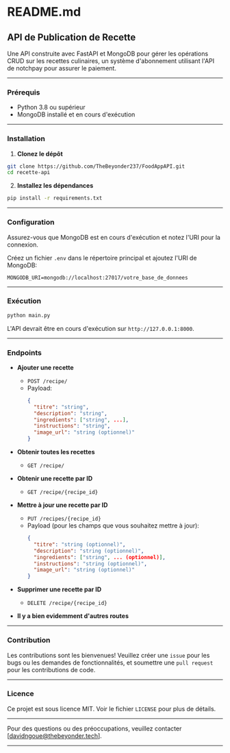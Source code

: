 # README.md

## API de Publication de Recette

Une API construite avec FastAPI et MongoDB pour gérer les opérations CRUD sur les recettes culinaires, un système d'abonnement utilisant l'API  de notchpay pour assurer le paiement.

---

### Prérequis

- Python 3.8 ou supérieur
- MongoDB installé et en cours d'exécution

---

### Installation

1. **Clonez le dépôt**
```bash
git clone https://github.com/TheBeyonder237/FoodAppAPI.git
cd recette-api
```

2. **Installez les dépendances**
```bash
pip install -r requirements.txt
```

---

### Configuration

Assurez-vous que MongoDB est en cours d'exécution et notez l'URI pour la connexion.

Créez un fichier `.env` dans le répertoire principal et ajoutez l'URI de MongoDB:
```
MONGODB_URI=mongodb://localhost:27017/votre_base_de_donnees
```

---

### Exécution

```bash
python main.py
```

L'API devrait être en cours d'exécution sur `http://127.0.0.1:8000`.

---

### Endpoints

- **Ajouter une recette**
  - `POST /recipe/`
  - Payload: 
    ```json
    {
      "titre": "string",
      "description": "string",
      "ingredients": ["string", ...],
      "instructions": "string",
      "image_url": "string (optionnel)"
    }
    ```

- **Obtenir toutes les recettes**
  - `GET /recipe/`

- **Obtenir une recette par ID**
  - `GET /recipe/{recipe_id}`

- **Mettre à jour une recette par ID**
  - `PUT /recipes/{recipe_id}`
  - Payload (pour les champs que vous souhaitez mettre à jour):
    ```json
    {
      "titre": "string (optionnel)",
      "description": "string (optionnel)",
      "ingredients": ["string", ... (optionnel)],
      "instructions": "string (optionnel)",
      "image_url": "string (optionnel)"
    }
    ```

- **Supprimer une recette par ID**
  - `DELETE /recipe/{recipe_id}`
    
- **Il y a bien evidemment d'autres routes**
---

### Contribution

Les contributions sont les bienvenues! Veuillez créer une `issue` pour les bugs ou les demandes de fonctionnalités, et soumettre une `pull request` pour les contributions de code.

---

### Licence

Ce projet est sous licence MIT. Voir le fichier `LICENSE` pour plus de détails.

---

Pour des questions ou des préoccupations, veuillez contacter [davidngoue@thebeyonder.tech].

---

